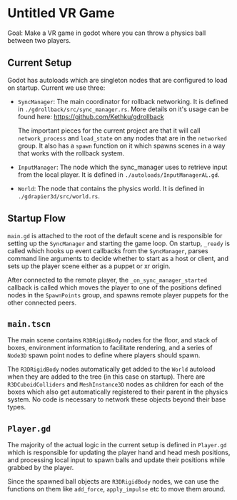 # Untitled VR Game

Goal: Make a VR game in godot where you can throw a physics
ball between two players.

## Current Setup

Godot has autoloads which are singleton nodes that are
configured to load on startup. Current we use three:

- `SyncManager`: The main coordinator for rollback
  networking. It is defined in
  `./gdrollback/src/sync_manager.rs`. More details on it's
  usage can be found here: https://github.com/Kethku/gdrollback

  The important pieces for the current project are that it
  will call `network_process` and `load_state` on any nodes
  that are in the `networked` group. It also has a `spawn`
  function on it which spawns scenes in a way that works
  with the rollback system.
- `InputManager`: The node which the sync_manager uses to
  retrieve input from the local player. It is defined in
  `./autoloads/InputManagerAL.gd`.
- `World`: The node that contains the physics world. It is
  defined in `./gdrapier3d/src/world.rs`.

## Startup Flow

`main.gd` is attached to the root of the default scene and
is responsible for setting up the `SyncManager` and starting
the game loop. On startup, `_ready` is called which hooks up
event callbacks from the `SyncManager`, parses command line
arguments to decide whether to start as a host or client,
and sets up the player scene either as a puppet or xr
origin.

After connected to the remote player, the
`_on_sync_manager_started` callback is called which moves
the player to one of the positions defined nodes in the
`SpawnPoints` group, and spawns remote player puppets for
the other connected peers.

## `main.tscn`

The main scene contains `R3DRigidBody` nodes for the floor,
and stack of boxes, environment information to facilitate
rendering, and a series of `Node3D` spawn point nodes to 
define where players should spawn.

The `R3DRigidBody` nodes automatically get added to the 
`World` autoload when they are added to the tree (in this
case on startup). There are `R3DCuboidColliders` and
`MeshInstance3D` nodes as children for each of the boxes which
also get automatically registered to their parent in the
physics system. No code is necessary to network these
objects beyond their base types.

## `Player.gd`

The majority of the actual logic in the current setup is
defined in `Player.gd` which is responsible for updating the
player hand and head mesh positions, and processing local
input to spawn balls and update their positions while
grabbed by the player.

Since the spawned ball objects are `R3DRigidBody` nodes, we
can use the functions on them like `add_force`,
`apply_impulse` etc to move them around.
